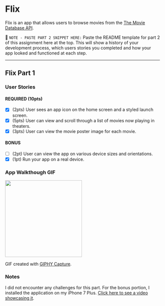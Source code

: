 # Flix
Flix is an app that allows users to browse movies from the [The Movie Database API](http://docs.themoviedb.apiary.io/#).

📝 `NOTE - PASTE PART 2 SNIPPET HERE:` Paste the README template for part 2 of this assignment here at the top. This will show a history of your development process, which users stories you completed and how your app looked and functioned at each step.

---

## Flix Part 1

### User Stories

#### REQUIRED (10pts)
- [x] (2pts) User sees an app icon on the home screen and a styled launch screen.
- [x] (5pts) User can view and scroll through a list of movies now playing in theaters.
- [x] (3pts) User can view the movie poster image for each movie.

#### BONUS
- [ ] (2pt) User can view the app on various device sizes and orientations.
- [x] (1pt) Run your app on a real device.

### App Walkthough GIF

<img src= "https://media.giphy.com/media/kWpKQjYNXexXeQtIPL/giphy.gif" width=250><br>

GIF created with [GIPHY Capture](https://giphy.com/apps/giphycapture).

### Notes
I did not encounter any challenges for this part.
For the bonus portion, I installed the application on my iPhone 7 Plus.
[Click here to see a video showcasing it](https://www.youtube.com/watch?v=X_zyRsdXU-o).